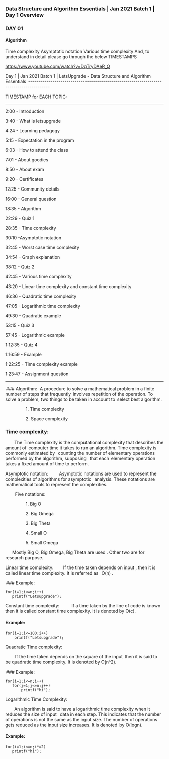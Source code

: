 
### Data Structure and Algorithm Essentials | Jan 2021 Batch 1 | Day 1 Overview
### DAY 01 
#### Algorithm
Time complexity
Asymptotic notation
Various time complexity
And, to understand in detail please go through the below TIMESTAMPS

https://www.youtube.com/watch?v=DqTryDAeR_Q

Day 1 | Jan 2021 Batch 1 | LetsUpgrade - Data Structure and Algorithm Essentials
 ---------------------------------------------------------------------------------------- 

TIMESTAMP for EACH TOPIC:  

------------------------------------------------------------------------------------------ 

2:00 - Introduction 

3:40 - What is letsupgrade 

4:24 - Learning pedagogy 

5:15 - Expectation in the program 

6:03 - How to attend the class 

7:01 - About goodies 

8:50 - About exam 

9:20 - Certificates 

12:25 - Community details 

16:00 - General question 

18:35 - Algorithm 

22:29 - Quiz 1 

28:35 - Time complexity 

30:10 -Asymptotic notation 

32:45 - Worst case time complexity 

34:54 - Graph explanation 

38:12 - Quiz 2 

42:45 - Various time complexity 

43:20 - Linear time complexity and constant time complexity 

46:36 - Quadratic time complexity 

47:05 - Logarithmic time complexity 

49:30 - Quadratic example 

53:15 - Quiz 3 

57:45 - Logarithmic example 

1:12:35 - Quiz 4 

1:16:59 - Example 

1:22:25 - Time complexity example 

1:23:47 - Assignment question

----------------------------------------------------------------------------------------------------------------------- 

 ### Algorithm:  
 A procedure to solve a mathematical problem in a finite number of steps that frequently  involves repetition of the operation. To solve a problem, two things to be taken in account to  select best algorithm. 

                    1. Time complexity      

                    2. Space complexity        

### Time complexity: 
         The Time complexity is the computational complexity that describes the amount of  computer time it takes to run an algorithm. Time complexity is commonly estimated by   counting the number of elementary operations performed by the algorithm, supposing   that each  elementary operation takes a fixed amount of time to perform. 

Asymptotic notation: 
          Asymptotic notations are used to represent the complexities of algorithms for asymptotic   analysis. These notations are mathematical tools to represent the complexities. 

          Five notations:     

                    1. Big O 

                    2. Big Omega 

                    3. Big Theta 

                    4. Small O  

                    5. Small Omega 

       Mostly Big O, Big Omega, Big Theta are used . Other two are for research purpose. 

Linear time complexity: 
         If the time taken depends on input , then it is called linear time complexity. It is referred as   O(n) . 

 ### Example: 
~~~
for(i=1;i<=n;i++) 
   printf("Letsupgrade"); 
~~~
Constant time complexity: 
           If a time taken by the line of code is known then it is called constant time complexity. It is denoted by O(c). 

#### Example: 
~~~
for(i=1;i<=100;i++) 
    printf("Letsupgrade"); 
~~~
Quadratic Time complexity: 

          If the time taken depends on the square of the input  then it is said to be quadratic  time complexity. It is denoted by O(n^2). 

 ### Example: 
~~~
for(i=1;i<=n;i++) 
   for(j=1;j<=n;j++) 
       printf("hi"); 
~~~
Logarithmic Time Complexity: 

         An algorithm is said to have a logarithmic time complexity when it reduces the size of input   data in each step. This indicates that the number of operations is not the same as the input size. The number of operations gets reduced as the input size increases. It is denoted  by O(logn). 

#### Example: 
~~~
for(i=1;i<=n;i*=2) 
   printf("hi"); 
~~~

